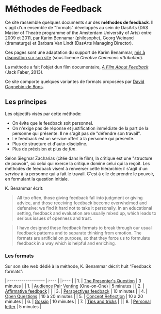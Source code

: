 # Méthodes de Feedback

Ce site rassemble quelques documents sur des **méthodes de feedback**. Il s'agit d'un ensemble de "formats" développés au sein de DasArts (DAS Master of Theatre programme of the Amsterdam University of Arts) entre 2009 et 2011, par Karim Bennamar (philosophe), Georg Weinand (dramaturge) et Barbara Van Lindt (DasArts Managing Director).

Ces pages sont une adaptation du support de Karim Benammar, [mis à disposition sur son site](https://philosophy.teachable.com/p/learning-from-feedback) (sous licence *Creative Commons attribution*).

La méthode a fait l'objet dun film documentaire, *[A Film About Feedback](https://vimeo.com/97319636)* (Jack Faber, 2013).

Ce site comporte quelques variantes de formats proposées par [David Gagnebin-de Bons](https://davidg.ch/).

## Les principes

Les objectifs visés par cette méthode:

- On évite que le feedback soit personnel.
- On n'exige pas de réponse et justification immédiate de la part de la personne qui présente. Il ne s'agit pas de "défendre son travail".
- Le feedback est un service offert à la personne qui présente.
- Plus de structure et d'auto-discipline.
- Plus de précision et plus de *fun*.

Selon Siegmar Zacharias (citée dans le film), la critique est une "structure de pouvoir", où celui qui exerce la critique domine celui qui la reçoit. Les méthodes de feedback visent à renverser cette hiérarchie: il s'agit d'un *service* à la personne qui a fait le travail. C'est à elle de prendre le pouvoir, en formulant la question initiale.

K. Benammar écrit: 

> All too often, those giving feedback fall into judgment or giving advice, and those receiving feedback become overwhelmed and defensive: we find it hard not to take it personally. In an educational setting, feedback and evaluation are usually mixed up, which leads to serious issues of openness and trust.

> I have designed these feedback formats to break through our usual feedback patterns and to separate thinking from emotion. The formats are artificial on purpose, so that they force us to formulate feedback in a way which is helpful and enriching.

### Les formats

Sur son site web dédié à la méthode, K. Benammar décrit huit “Feedback formats”:

|:------------------- |:---- | |:---- |
| 1. | [The Presenter's Question](presenters-question.html)  | 3 minutes |
| 1. | [Audience Pair Venting](tete-a-tete.html) (One-on-One)  | 5 minutes |
| 2. | [Affirmative feedback](affirmative-feedback.html)  | |
| 3. | [Perspectives feedback](perspectives-feedback.html)  | 10 minutes |
| 4. | [Open Questions](open-questions.html)  | 10 à 20 minutes |
| 5. | [Concept Reflection](concept-reflection.html)  | 10 à 20 minutes |
| 6. | [Gossip](gossip.html) | 10 minutes |
| 7. | [Tips and tricks](tips-and-tricks.html)  | |
| 8. | [Personal letter](personal-letter.html) | 5 minutes |


